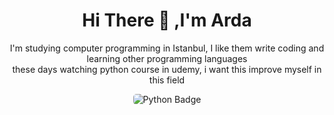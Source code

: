 <div align="center">
  <h1>Hi There 👋 ,I'm Arda</h1>
    <div>
      <p>
        I'm studying computer programming in Istanbul, I like them write coding and learning other programming languages<br>these days watching python course in udemy, i want this improve myself in this field
      </p>
      <p>
        <img src="https://img.shields.io/badge/python-3670A0?style=for-the-badge&logo=python&logoColor=ffdd54" style="border-radius:5px" alt="Python Badge">
    </div>
</div>
